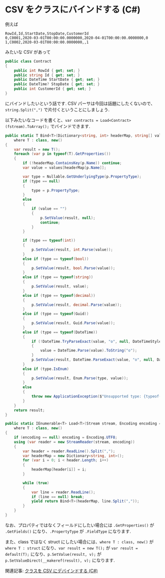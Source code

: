 # CSV をクラスにバインドする (C#)

例えば

```
RowId,Id,StartDate,StopDate,CustomerId
0,C0001,2020-03-01T00:00:00.0000000,2020-04-01T00:00:00.0000000,0
1,C0002,2020-03-01T00:00:00.0000000,,1
```

みたいな CSV があって

```csharp
public class Contract
{
    public int RowId { get; set; }
    public string Id { get; set; }
    public DateTime StartDate { get; set; }
    public DateTime? StopDate { get; set; }
    public int CustomerId { get; set; }
}
```

にバインドしたいという話です. CSV パーサは今回は話題にしたくないので、`string.Split(",")` で片付くということにしましょう.

以下みたいなコードを書くと、`var contracts = Load<Contract>(fstream).ToArray();` でバインドできます.

```csharp
public static T Bind<T>(Dictionary<string, int> headerMap, string[] values)
    where T : class, new()
{
    var result = new T();
    foreach (var p in typeof(T).GetProperties())
    {
        if (!headerMap.ContainsKey(p.Name)) continue;
        var value = values[headerMap[p.Name]];

        var type = Nullable.GetUnderlyingType(p.PropertyType);
        if (type == null)
        {
            type = p.PropertyType;
        }
        else
        {
            if (value == "")
            {
                p.SetValue(result, null);
                continue;
            }
        }

        if (type == typeof(int))
        {
            p.SetValue(result, int.Parse(value));
        }
        else if (type == typeof(bool))
        {
            p.SetValue(result, bool.Parse(value));
        }
        else if (type == typeof(string))
        {
            p.SetValue(result, value);
        }
        else if (type == typeof(decimal))
        {
            p.SetValue(result, decimal.Parse(value));
        }
        else if (type == typeof(Guid))
        {
            p.SetValue(result, Guid.Parse(value));
        }
        else if (type == typeof(DateTime))
        {
            if (!DateTime.TryParseExact(value, "o", null, DateTimeStyles.RoundtripKind, out var _))
            {
                value = DateTime.Parse(value).ToString("o");
            }
            p.SetValue(result, DateTime.ParseExact(value, "o", null, DateTimeStyles.RoundtripKind));
        }
        else if (type.IsEnum)
        {
            p.SetValue(result, Enum.Parse(type, value));
        }
        else
        {
            throw new ApplicationException($"Unsupported type: {typeof(T).Name}.");
        }
    }
    return result;
}

public static IEnumerable<T> Load<T>(Stream stream, Encoding encoding = null)
    where T : class, new()
{
    if (encoding == null) encoding = Encoding.UTF8;
    using (var reader = new StreamReader(stream, encoding))
    {
        var header = reader.ReadLine().Split(",");
        var headerMap = new Dictionary<string, int>();
        for (var i = 0; i < header.Length; i++)
        {
            headerMap[header[i]] = i;
        }

        while (true)
        {
            var line = reader.ReadLine();
            if (line == null) break;
            yield return Bind<T>(headerMap, line.Split(","));
        }
    }
}
```

なお、プロパティではなくフィールドにしたい場合には `.GetProperties()` が `.GetFields()` になり、`.PropertyType` が `.FieldType` になります.

また、class ではなく struct にしたい場合には、`where T : class, new()` が `where T : struct` になり、`var result = new T();` が `var result = default(T);`  になり、`p.SetValue(result, v);` が `p.SetValueDirect(__makeref(result), v);` になります.

関連記事: [クラスを CSV にデバインドする (C#)](https://qiita.com/c-yan/items/74345e0aad795cc23929)
